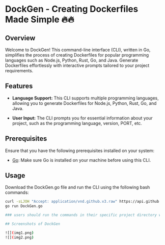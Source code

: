 # DockGen - Creating Dockerfiles Made Simple 🔥🔥

## Overview

Welcome to DockGen! This command-line interface (CLI), written in Go, simplifies the process of creating Dockerfiles for popular programming languages such as Node.js, Python, Rust, Go, and Java. Generate Dockerfiles effortlessly with interactive prompts tailored to your project requirements.

## Features

- **Language Support:** This CLI supports multiple programming languages, allowing you to generate Dockerfiles for Node.js, Python, Rust, Go, and Java.
  
- **User Input:** The CLI prompts you for essential information about your project, such as the programming language, version, PORT, etc.

## Prerequisites

Ensure that you have the following prerequisites installed on your system:

- [Go](https://golang.org/dl/): Make sure Go is installed on your machine before using this CLI.

## Usage

Download the DockGen.go file and run the CLI using the following bash commands:

   ```bash
   curl -sLJOH "Accept: application/vnd.github.v3.raw" https://api.github.com/repos/Bharadwajshivam28/DockGen/contents/DockGen.go
   go run DockGen.go

### users should run the commands in their specific project directory where they intend to create the Dockerfile.

## Screenshots of DockGen 

![](img1.png)
![](img2.png)